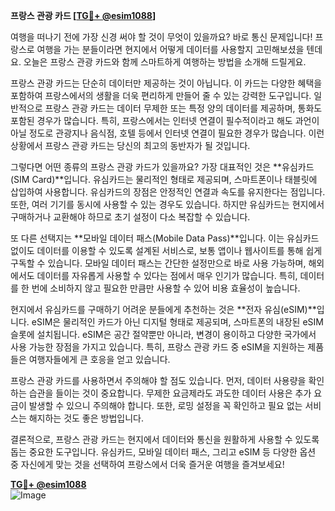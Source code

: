 **프랑스 관광 카드 [[TG💪+ @esim1088](https://t.me/s/esim1088)]**

여행을 떠나기 전에 가장 신경 써야 할 것이 무엇이 있을까요? 바로 통신 문제입니다! 프랑스로 여행을 가는 분들이라면 현지에서 어떻게 데이터를 사용할지 고민해보셨을 텐데요. 오늘은 프랑스 관광 카드와 함께 스마트하게 여행하는 방법을 소개해 드릴게요.

프랑스 관광 카드는 단순히 데이터만 제공하는 것이 아닙니다. 이 카드는 다양한 혜택을 포함하여 프랑스에서의 생활을 더욱 편리하게 만들어 줄 수 있는 강력한 도구입니다. 일반적으로 프랑스 관광 카드는 데이터 무제한 또는 특정 양의 데이터를 제공하며, 통화도 포함된 경우가 많습니다. 특히, 프랑스에서는 인터넷 연결이 필수적이라고 해도 과언이 아닐 정도로 관광지나 음식점, 호텔 등에서 인터넷 연결이 필요한 경우가 많습니다. 이런 상황에서 프랑스 관광 카드는 당신의 최고의 동반자가 될 것입니다.

그렇다면 어떤 종류의 프랑스 관광 카드가 있을까요? 가장 대표적인 것은 **유심카드(SIM Card)**입니다. 유심카드는 물리적인 형태로 제공되며, 스마트폰이나 태블릿에 삽입하여 사용합니다. 유심카드의 장점은 안정적인 연결과 속도를 유지한다는 점입니다. 또한, 여러 기기를 동시에 사용할 수 있는 경우도 있습니다. 하지만 유심카드는 현지에서 구매하거나 교환해야 하므로 초기 설정이 다소 복잡할 수 있습니다.

또 다른 선택지는 **모바일 데이터 패스(Mobile Data Pass)**입니다. 이는 유심카드 없이도 데이터를 이용할 수 있도록 설계된 서비스로, 보통 앱이나 웹사이트를 통해 쉽게 구독할 수 있습니다. 모바일 데이터 패스는 간단한 설정만으로 바로 사용 가능하며, 해외에서도 데이터를 자유롭게 사용할 수 있다는 점에서 매우 인기가 많습니다. 특히, 데이터를 한 번에 소비하지 않고 필요한 만큼만 사용할 수 있어 비용 효율성이 높습니다.

현지에서 유심카드를 구매하기 어려운 분들에게 추천하는 것은 **전자 유심(eSIM)**입니다. eSIM은 물리적인 카드가 아닌 디지털 형태로 제공되며, 스마트폰의 내장된 eSIM 슬롯에 설치됩니다. eSIM은 공간 절약뿐만 아니라, 변경이 용이하고 다양한 국가에서 사용 가능한 장점을 가지고 있습니다. 특히, 프랑스 관광 카드 중 eSIM을 지원하는 제품들은 여행자들에게 큰 호응을 얻고 있습니다.

프랑스 관광 카드를 사용하면서 주의해야 할 점도 있습니다. 먼저, 데이터 사용량을 확인하는 습관을 들이는 것이 중요합니다. 무제한 요금제라도 과도한 데이터 사용은 추가 요금이 발생할 수 있으니 주의해야 합니다. 또한, 로밍 설정을 꼭 확인하고 필요 없는 서비스는 해지하는 것도 좋은 방법입니다.

결론적으로, 프랑스 관광 카드는 현지에서 데이터와 통신을 원활하게 사용할 수 있도록 돕는 중요한 도구입니다. 유심카드, 모바일 데이터 패스, 그리고 eSIM 등 다양한 옵션 중 자신에게 맞는 것을 선택하여 프랑스에서 더욱 즐거운 여행을 즐겨보세요!

**[TG💪+ @esim1088](https://t.me/s/esim1088)**  
![Image](https://i.postimg.cc/Y0z9fWf4/image.png)